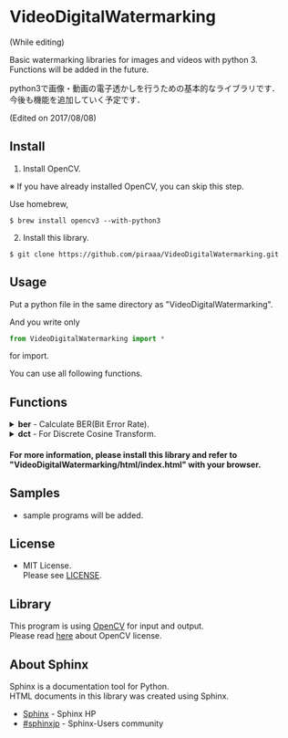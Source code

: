 # VideoDigitalWatermarking
(While editing)

Basic watermarking libraries for images and videos with python 3.  
Functions will be added in the future.  

python3で画像・動画の電子透かしを行うための基本的なライブラリです．  
今後も機能を追加していく予定です．  

(Edited on 2017/08/08)

## Install
1. Install OpenCV.

※ If you have already installed OpenCV, you can skip this step.

Use homebrew,

```bash:bash
$ brew install opencv3 --with-python3
```

2. Install this library.
```bash:bash
$ git clone https://github.com/piraaa/VideoDigitalWatermarking.git
```

## Usage
Put a python file in the same directory as "VideoDigitalWatermarking".  

And you write only 
```python
from VideoDigitalWatermarking import *
```
for import.  

You can use all following functions.  

## Functions
<details><summary><strong>ber</strong> - Calculate BER(Bit Error Rate).</summary>

* **calcBER(data1, data2)**
Calculate Bit Error Rate.
@param  data1 : result data
@param  data2 : answer data
@return ber: bit error rate [%].</details>

<details><summary><strong>dct</strong> - For Discrete Cosine Transform.</summary>

* **dct_dim1(data)**
1 dimension DCT.
@param  data : 1 dimension data
@return data : 1 dimension data conversion by DCT

* **idct_dim1(data)**
1 dimension IDCT.
@param  data : 1 dimension data
@return data : 1 dimension data conversion by IDCT

* **def dct_dim2(data)**
dimension DCT.
@param  data : 2 dimension data
@return data : 2 dimension data conversion by DCT

* **idct_dim2(data)**
2 dimension IDCT.
@param  data : 2 dimension data
@return data : 2 dimension data conversion by IDCT</details>

#### For more information, please install this library and refer to "VideoDigitalWatermarking/html/index.html" with your browser.

## Samples
* sample programs will be added.

## License
* MIT License.  
Please see [LICENSE](https://github.com/piraaa/VideoDigitalWatermarking/blob/master/LICENSE).   

## Library
This program is using [OpenCV](http://opencv.org) for input and output.  
Please read [here](http://opencv.org/license.html) about OpenCV license.  

## About Sphinx
Sphinx is a documentation tool for Python.  
HTML documents in this library was created using Sphinx.  
* [Sphinx](http://www.sphinx-doc.org/ja/stable/#) - Sphinx HP
* [#sphinxjp](http://sphinx-users.jp/index.html#) - Sphinx-Users community